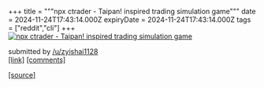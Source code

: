 +++
title = """npx ctrader - Taipan! inspired trading simulation game"""
date = 2024-11-24T17:43:14.000Z
expiryDate = 2024-11-24T17:43:14.000Z
tags = ["reddit","cli"]
+++
[![npx ctrader - Taipan! inspired trading simulation game](https://preview.redd.it/mi2t9pzbzv2e1.png?width=640&crop=smart&auto=webp&s=7964229a6908d00ba5500254d5db0e5b2a4a0c93 "npx ctrader - Taipan! inspired trading simulation game")](https://www.reddit.com/r/commandline/comments/1gywpzz/npx_ctrader_taipan_inspired_trading_simulation/)

submitted by [/u/zyishai1128](https://www.reddit.com/user/zyishai1128)  
[\[link\]](https://i.redd.it/mi2t9pzbzv2e1.png) [\[comments\]](https://www.reddit.com/r/commandline/comments/1gywpzz/npx_ctrader_taipan_inspired_trading_simulation/)

[[source]](https://www.reddit.com/r/commandline/comments/1gywpzz/npx_ctrader_taipan_inspired_trading_simulation/)
